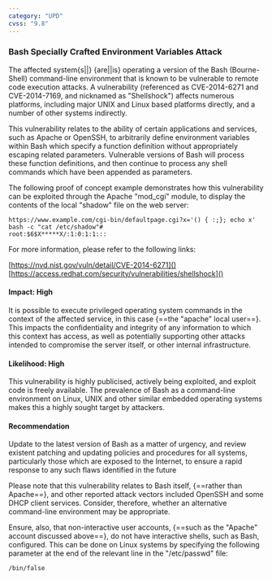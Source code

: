 ```yaml
---
category: "UPD"
cvss: "9.8"
---
```

### Bash Specially Crafted Environment Variables Attack
The affected system{s||} {are||is} operating a version of the Bash (Bourne-Shell) command-line environment that is known to be vulnerable to remote code execution attacks. A vulnerability (referenced as CVE-2014-6271 and CVE-2014-7169, and nicknamed as "Shellshock") affects numerous platforms, including major UNIX and Linux based platforms directly, and a number of other systems indirectly.

This vulnerability relates to the ability of certain applications and services, such as Apache or OpenSSH, to arbitrarily define environment variables within Bash which specify a function definition without appropriately escaping related parameters. Vulnerable versions of Bash will process these function definitions, and then continue to process any shell commands which have been appended as parameters.

The following proof of concept example demonstrates how this vulnerability can be exploited through the Apache "mod_cgi" module, to display the contents of the local "shadow" file on the web server:

```
https://www.example.com/cgi-bin/defaultpage.cgi?x='() { :;}; echo x' bash -c "cat /etc/shadow"#
root:$6$X*****X/:1:0:1:1:::
```

For more information, please refer to the following links:

[https://nvd.nist.gov/vuln/detail/CVE-2014-6271]()
[https://access.redhat.com/security/vulnerabilities/shellshock]()
#### Impact: High
It is possible to execute privileged operating system commands in the context of the affected service, in this case {==the "apache" local user==}. This impacts the confidentiality and integrity of any information to which this context has access, as well as potentially supporting other attacks intended to compromise the server itself, or other internal infrastructure.
#### Likelihood: High
This vulnerability is highly publicised, actively being exploited, and exploit code is freely available. The prevalence of Bash as a command-line environment on Linux, UNIX and other similar embedded operating systems makes this a highly sought target by attackers.
#### Recommendation
Update to the latest version of Bash as a matter of urgency, and review existent patching and updating policies and procedures for all systems, particularly those which are exposed to the Internet, to ensure a rapid response to any such flaws identified in the future

Please note that this vulnerability relates to Bash itself, {==rather than Apache==}, and other reported attack vectors included OpenSSH and some DHCP client services. Consider, therefore, whether an alternative command-line environment may be appropriate.

Ensure, also, that non-interactive user accounts, {==such as the "Apache" account discussed above==}, do not have interactive shells, such as Bash, configured. This can be done on Linux systems by specifying the following parameter at the end of the relevant line in the "/etc/passwd" file:

```
/bin/false
```
